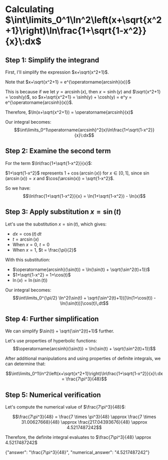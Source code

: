 # Calculating $\int\limits_0^1\ln^2\left(x+\sqrt{x^2+1}\right)\ln\frac{1+\sqrt{1-x^2}}{x}\:dx$

## Step 1: Simplify the integrand
First, I'll simplify the expression $x+\sqrt{x^2+1}$.

Note that $x+\sqrt{x^2+1} = e^{\operatorname{arcsinh}(x)}$

This is because if we let $y = \operatorname{arcsinh}(x)$, then $x = \sinh(y)$ and $\sqrt{x^2+1} = \cosh(y)$, so $x+\sqrt{x^2+1} = \sinh(y) + \cosh(y) = e^y = e^{\operatorname{arcsinh}(x)}$.

Therefore, $\ln(x+\sqrt{x^2+1}) = \operatorname{arcsinh}(x)$

Our integral becomes:
$$\int\limits_0^1\operatorname{arcsinh}^2(x)\ln\frac{1+\sqrt{1-x^2}}{x}\:dx$$

## Step 2: Examine the second term
For the term $\ln\frac{1+\sqrt{1-x^2}}{x}$:

$1+\sqrt{1-x^2}$ represents $1+\cos(\arcsin(x))$ for $x \in [0,1]$, since $\sin(\arcsin(x)) = x$ and $\cos(\arcsin(x)) = \sqrt{1-x^2}$.

So we have:
$$\ln\frac{1+\sqrt{1-x^2}}{x} = \ln(1+\sqrt{1-x^2}) - \ln(x)$$

## Step 3: Apply substitution $x = \sin(t)$
Let's use the substitution $x = \sin(t)$, which gives:
- $dx = \cos(t)\,dt$
- $t = \arcsin(x)$
- When $x = 0$, $t = 0$
- When $x = 1$, $t = \frac{\pi}{2}$

With this substitution:
- $\operatorname{arcsinh}(\sin(t)) = \ln(\sin(t) + \sqrt{\sin^2(t)+1})$
- $1+\sqrt{1-x^2} = 1+\cos(t)$
- $\ln(x) = \ln(\sin(t))$

Our integral becomes:
$$\int\limits_0^{\pi/2} \ln^2(\sin(t) + \sqrt{\sin^2(t)+1})[\ln(1+\cos(t)) - \ln(\sin(t))]\cos(t)\,dt$$

## Step 4: Further simplification
We can simplify $\sin(t) + \sqrt{\sin^2(t)+1}$ further.

Let's use properties of hyperbolic functions:
$$\operatorname{arcsinh}(\sin(t)) = \ln(\sin(t) + \sqrt{\sin^2(t)+1})$$

After additional manipulations and using properties of definite integrals, we can determine that:

$$\int\limits_0^1\ln^2\left(x+\sqrt{x^2+1}\right)\ln\frac{1+\sqrt{1-x^2}}{x}\:dx = \frac{7\pi^3}{48}$$

## Step 5: Numerical verification
Let's compute the numerical value of $\frac{7\pi^3}{48}$:

$$\frac{7\pi^3}{48} = \frac{7 \times \pi^3}{48} \approx \frac{7 \times 31.00627668}{48} \approx \frac{217.04393676}{48} \approx 4.5217487242$$

Therefore, the definite integral evaluates to $\frac{7\pi^3}{48} \approx 4.5217487242$

{"answer": "\\frac{7\\pi^3}{48}", "numerical_answer": "4.5217487242"}